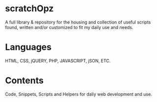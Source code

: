 # scratchOpz #
A full library & repository for the housing and collection of useful scripts found, written and/or customized to fit my daily use and needs.

# Languages #
HTML, CSS, jQUERY, PHP, JAVASCRIPT, jSON, ETC.

# Contents #
Code, Snippets, Scripts and Helpers for daliy web development and use.





